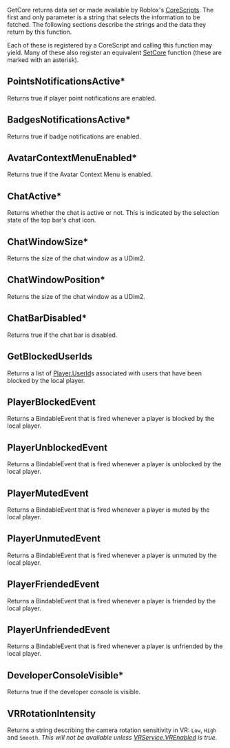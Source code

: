 GetCore returns data set or made available by Roblox's [CoreScripts](https://developer.roblox.com/api-reference/class/CoreScript). The first and only parameter is a string that selects the information to be fetched. The following sections describe the strings and the data they return by this function.

Each of these is registered by a CoreScript and calling this function may yield. Many of these also register an equivalent [SetCore](https://developer.roblox.com/api-reference/function/StarterGui/SetCore) function (these are marked with an asterisk).

## PointsNotificationsActive*

Returns true if player point notifications are enabled.

## BadgesNotificationsActive*

Returns true if badge notifications are enabled.

## AvatarContextMenuEnabled*

Returns true if the Avatar Context Menu is enabled.

## ChatActive*

Returns whether the chat is active or not. This is indicated by the selection state of the top bar's chat icon.

## ChatWindowSize*

Returns the size of the chat window as a UDim2.

## ChatWindowPosition*

Returns the size of the chat window as a UDim2.

## ChatBarDisabled*

Returns true if the chat bar is disabled.

## GetBlockedUserIds

Returns a list of [Player.UserId](https://developer.roblox.com/api-reference/property/Player/UserId)s associated with users that have been blocked by the local player.

## PlayerBlockedEvent

Returns a BindableEvent that is fired whenever a player is blocked by the local player.

## PlayerUnblockedEvent

Returns a BindableEvent that is fired whenever a player is unblocked by the local player.

## PlayerMutedEvent

Returns a BindableEvent that is fired whenever a player is muted by the local player.

## PlayerUnmutedEvent

Returns a BindableEvent that is fired whenever a player is unmuted by the local player.

## PlayerFriendedEvent

Returns a BindableEvent that is fired whenever a player is friended by the local player.

## PlayerUnfriendedEvent

Returns a BindableEvent that is fired whenever a player is unfriended by the local player.

## DeveloperConsoleVisible*

Returns true if the developer console is visible.

## VRRotationIntensity

Returns a string describing the camera rotation sensitivity in VR: `Low`, `High` and `Smooth`. *This will not be available unless [VRService.VREnabled](https://developer.roblox.com/api-reference/property/VRService/VREnabled) is true.*